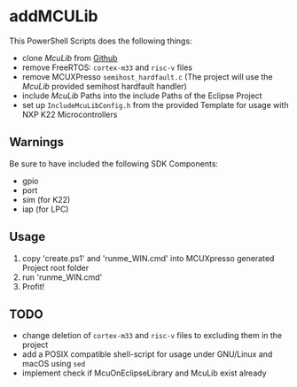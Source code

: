 # addMCULib

This PowerShell Scripts does the following things:

- clone _McuLib_ from [Github](https://github.com/ErichStyger/McuOnEclipseLibrary)
- remove FreeRTOS: `cortex-m33` and `risc-v` files
- remove MCUXPresso `semihost_hardfault.c` (The project will use the _McuLib_ provided semihost hardfault handler)
- include _McuLib_ Paths into the include Paths of the Eclipse Project
- set up `IncludeMcuLibConfig.h` from the provided Template for usage with NXP K22 Microcontrollers


## Warnings

Be sure to have included the following SDK Components:
- gpio
- port
- sim (for K22)
- iap (for LPC)

## Usage

1. copy 'create.ps1' and 'runme_WIN.cmd' into MCUXpresso generated Project root folder
2. run 'runme_WIN.cmd'
3. Profit!

## TODO

- change deletion of `cortex-m33` and `risc-v` files to excluding them in the project
- add a POSIX compatible shell-script for usage under GNU/Linux and macOS using `sed`
- implement check if McuOnEclipseLibrary and McuLib exist already